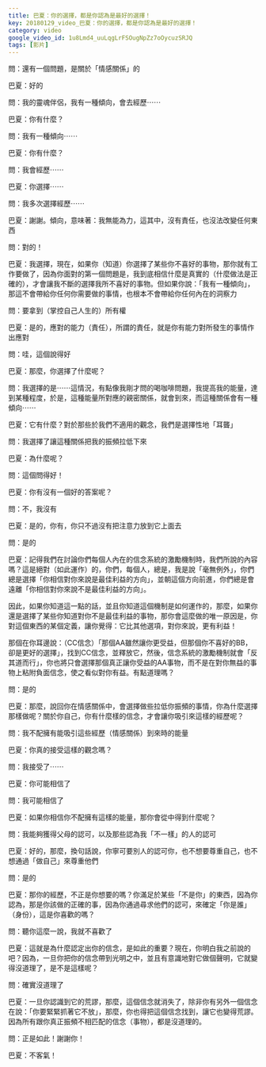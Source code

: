 ```yaml
---
title: 巴夏：你的選擇，都是你認為是最好的選擇！
key: 20180129_video_巴夏：你的選擇，都是你認為是最好的選擇！
category: video
google_video_id: 1u8Lmd4_uuLqgLrFSOugNpZz7oOycuzSRJQ
tags: [影片]
---
```


問：還有一個問題，是關於「情感關係」的

巴夏：好的

問：我的靈魂伴侶，我有一種傾向，會去經歷⋯⋯

巴夏：你有什麼？

問：我有一種傾向⋯⋯

巴夏：你有什麼？

問：我會經歷⋯⋯

巴夏：你選擇⋯⋯

問：我多次選擇經歷⋯⋯

巴夏：謝謝。傾向，意味著：我無能為力，這其中，沒有責任，也沒法改變任何東西

問：對的！

巴夏：我選擇，現在，如果你（知道）你選擇了某些你不喜好的事物，那你就有工作要做了，因為你面對的第一個問題是，我到底相信什麼是真實的（什麼做法是正確的），才會讓我不斷的選擇我所不喜好的事物。但如果你說：「我有一種傾向」，那這不會帶給你任何你需要做的事情，也根本不會帶給你任何內在的洞察力

問：要拿到（掌控自己人生的）所有權

巴夏：是的，應對的能力（責任），所謂的責任，就是你有能力對所發生的事情作出應對

問：哇，這個說得好

巴夏：那麼，你選擇了什麼呢？

問：我選擇的是⋯⋯這情況，有點像我剛才問的喝咖啡問題，我提高我的能量，達到某種程度，於是，這種能量所對應的親密關係，就會到來，而這種關係會有一種傾向⋯⋯

巴夏：它有什麼？對於那些於我們不適用的觀念，我們是選擇性地「耳聾」

問：我選擇了讓這種關係把我的振頻拉低下來

巴夏：為什麼呢？

問：這個問得好！

巴夏：你有沒有一個好的答案呢？

問：不，我沒有

巴夏：是的，你有，你只不過沒有把注意力放到它上面去

問：是的

巴夏：記得我們在討論你們每個人內在的信念系統的激勵機制時，我們所說的內容嗎？這是絕對（如此運作）的，你們，每個人，總是，我是說「毫無例外」，你們總是選擇「你相信對你來說是最佳利益的方向」，並朝這個方向前進，你們總是會遠離「你相信對你來說不是最佳利益的方向」。

因此，如果你知道這一點的話，並且你知道這個機制是如何運作的，那麼，如果你還是選擇了某些你知道對你不是最佳利益的事物，那你會這麼做的唯一原因是，你對這個東西的某個定義，讓你覺得：它比其他選項，對你來說，更有利益！

那個在你耳邊說：（CC信念）「那個AA雖然讓你更受益，但那個你不喜好的BB，卻是更好的選擇」，找到CC信念，並釋放它，然後，信念系統的激勵機制就會「反其道而行」，你也將只會選擇那個真正讓你受益的AA事物，而不是在對你無益的事物上粘附負面信念，使之看似對你有益。有點道理嗎？

問：是的

巴夏：那麼，說回你在情感關係中，會選擇做些拉低你振頻的事情，你為什麼選擇那樣做呢？關於你自己，你有什麼樣的信念，才會讓你吸引來這樣的經歷呢？

問：我不配擁有能吸引這些經歷（情感關係）到來時的能量

巴夏：你真的接受這樣的觀念嗎？

問：我接受了⋯⋯

巴夏：你可能相信了

問：我可能相信了

巴夏：如果你相信你不配擁有這樣的能量，那你會從中得到什麼呢？

問：我能夠獲得父母的認可，以及那些認為我「不一樣」的人的認可

巴夏：好的，那麼，換句話說，你寧可要別人的認可你，也不想要尊重自己，也不想通過「做自己」來尊重他們

問：是的

巴夏：那你的經歷，不正是你想要的嗎？你滿足於某些「不是你」的東西，因為你認為，那是你該做的正確的事，因為你通過尋求他們的認可，來確定「你是誰」（身份），這是你喜歡的嗎？

問：聽你這麼一說，我就不喜歡了

巴夏：這就是為什麼認定出你的信念，是如此的重要？現在，你明白我之前說的吧？因為，一旦你把你的信念帶到光明之中，並且有意識地對它做個聲明，它就變得沒道理了，是不是這樣呢？

問：確實沒道理了

巴夏：一旦你認識到它的荒謬，那麼，這個信念就消失了，除非你有另外一個信念在說：「你要緊緊抓著它不放」，那麼，你也得把這個信念找到，讓它也變得荒謬。因為所有跟你真正振頻不相匹配的信念（事物），都是沒道理的。

問：正是如此！謝謝你！

巴夏：不客氣！
